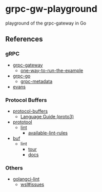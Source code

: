 # grpc-gw-playground
playground of the grpc-gateway in Go

## References

### gRPC

- [grpc-gateway](https://github.com/grpc-ecosystem/grpc-gateway)
  - [one-way-to-run-the-example](https://github.com/grpc-ecosystem/grpc-gateway/tree/master/examples/internal#one-way-to-run-the-example)
- [grpc-go](https://github.com/grpc/grpc-go)
  - [grpc-metadata](https://github.com/grpc/grpc-go/blob/master/Documentation/grpc-metadata.md)
- [evans](https://github.com/ktr0731/evans)

### Protocol Buffers

- [protocol-buffers](https://developers.google.com/protocol-buffers)
  - [Language Guide (proto3)](https://developers.google.com/protocol-buffers/docs/proto3)
- [prototool](https://github.com/uber/prototool)
  - [lint](https://github.com/uber/prototool/blob/dev/docs/lint.md)
    - [available-lint-rules](https://github.com/uber/prototool/blob/dev/docs/lint.md#available-lint-rules)
- [buf](https://buf.build)
  - lint
    - [tour](https://buf.build/docs/tour-4)
    - [docs](https://buf.build/docs/lint-overview)

### Others

- [golangci-lint](https://golangci-lint.run/)
  - [wsl#issues](https://github.com/bombsimon/wsl#issues-and-configuration)
